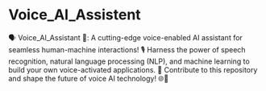 # Voice_AI_Assistent
🗣️ Voice_AI_Assistant 🤖: A cutting-edge voice-enabled AI assistant for seamless human-machine interactions! 🎙️ Harness the power of speech recognition, natural language processing (NLP), and machine learning to build your own voice-activated applications. 🚀 Contribute to this repository and shape the future of voice AI technology! 🌐🤝
